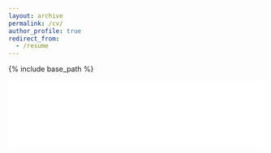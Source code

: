 ```yaml
---
layout: archive
permalink: /cv/
author_profile: true
redirect_from:
  - /resume
---
```


{% include base_path %}

<embed src="/files/CV (25).pdf" type="application/pdf" width="100%" height="130px" />
